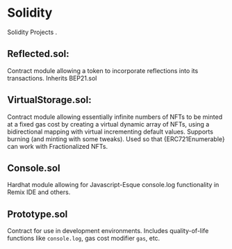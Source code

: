 # Solidity
Solidity Projects
.

## Reflected.sol: ## 

Contract module allowing a token to incorporate reflections into its transactions. 
Inherits BEP21.sol


## VirtualStorage.sol: ##

Contract module allowing essentially infinite numbers of NFTs to be minted at a fixed gas cost by creating a virtual dynamic array of NFTs, using a bidirectional mapping with virtual incrementing default values. Supports burning (and minting with some tweaks).
Used so that {ERC721Enumerable} can work with Fractionalized NFTs.

## Console.sol ##

Hardhat module allowing for Javascript-Esque console.log functionality in Remix IDE and others.

## Prototype.sol ##

Contract for use in development environments. Includes quality-of-life functions like `console.log`, gas cost modifier `gas`, etc.
